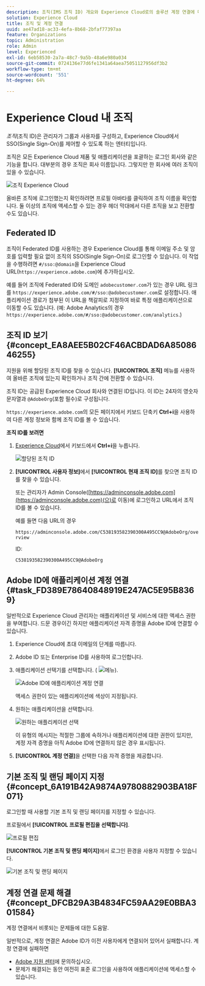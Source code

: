 ```yaml
---
description: 조직(IMS 조직 ID) 개요와 Experience Cloud로의 솔루션 계정 연결에 대해 알아봅니다.
solution: Experience Cloud
title: 조직 및 계정 연결
uuid: ae47ad18-ac33-4efa-8b68-2bfaf77397aa
feature: Organizations
topic: Administration
role: Admin
level: Experienced
exl-id: 6eb58530-2a7a-48c7-9a5b-48a6e980a034
source-git-commit: 0724136e77d6fe1341a64aea75051127956df3b2
workflow-type: tm+mt
source-wordcount: '551'
ht-degree: 64%

---
```


# Experience Cloud 내 조직

*조직*(조직 ID)은 관리자가 그룹과 사용자를 구성하고, Experience Cloud에서 SSO(Single Sign-On)를 제어할 수 있도록 하는 엔터티입니다.

조직은 모든 Experience Cloud 제품 및 애플리케이션을 포괄하는 로그인 회사와 같은 기능을 합니다. 대부분의 경우 조직은 회사 이름입니다. 그렇지만 한 회사에 여러 조직이 있을 수 있습니다.

![조직 Experience Cloud](../assets/organizations-menu.png)

올바른 조직에 로그인했는지 확인하려면 프로필 아바타를 클릭하여 조직 이름을 확인합니다. 둘 이상의 조직에 액세스할 수 있는 경우 헤더 막대에서 다른 조직을 보고 전환할 수도 있습니다.

## Federated ID

조직이 Federated ID를 사용하는 경우 Experience Cloud를 통해 이메일 주소 및 암호를 입력할 필요 없이 조직의 SSO(Single Sign-On)로 로그인할 수 있습니다. 이 작업을 수행하려면 `#/sso:@domain`을 Experience Cloud URL(`https://experience.adobe.com`)에 추가하십시오.

예를 들어 조직에 Federated ID와 도메인 `adobecustomer.com`가 있는 경우 URL 링크를 `https://experience.adobe.com/#/sso:@adobecustomer.com`로 설정합니다. 애플리케이션 경로가 첨부된 이 URL을 책갈피로 지정하여 바로 특정 애플리케이션으로 이동할 수도 있습니다. (예: Adobe Analytics의 경우 `https://experience.adobe.com/#/sso:@adobecustomer.com/analytics`.)

## 조직 ID 보기 {#concept_EA8AEE5B02CF46ACBDAD6A8508646255}

지원을 위해 할당된 조직 ID를 찾을 수 있습니다. **[!UICONTROL 조직]** 메뉴를 사용하여 올바른 조직에 있는지 확인하거나 조직 간에 전환할 수 있습니다.

조직 ID는 공급된 Experience Cloud 회사와 연결된 ID입니다. 이 ID는 24자의 영숫자 문자열과 `@AdobeOrg`(포함 필수)로 구성됩니다.

`https://experience.adobe.com`의 모든 페이지에서 키보드 단축키 **Ctrl+i**&#x200B;을 사용하여 다른 계정 정보와 함께 조직 ID를 볼 수 있습니다.

**조직 ID를 보려면**

1. [Experience Cloud](https://experience.adobe.com)에서 키보드에서 **Ctrl+i**&#x200B;을 누릅니다.

   ![할당된 조직 ID](../assets/assigned-organization.png)

1. **[!UICONTROL 사용자 정보]**&#x200B;에서 **[!UICONTROL 현재 조직 ID]**&#x200B;를 찾으면 조직 ID를 찾을 수 있습니다.

   또는 관리자가 Admin Console([https://adminconsole.adobe.com](https://adminconsole.adobe.com)(으)로 이동)에 로그인하고 URL에서 조직 ID를 볼 수 있습니다.

   예를 들면 다음 URL의 경우

   `https://adminconsole.adobe.com/C538193582390300A495CC9@AdobeOrg/overview`

   ID:

   `C538193582390300A495CC9@AdobeOrg`

## Adobe ID에 애플리케이션 계정 연결 {#task_FD389E78640848919E247AC5E95B8369}

일반적으로 Experience Cloud 관리자는 애플리케이션 및 서비스에 대한 액세스 권한을 부여합니다. 드문 경우이긴 하지만 애플리케이션 자격 증명을 Adobe ID에 연결할 수 있습니다.

1. Experience Cloud에 초대 이메일의 단계를 따릅니다.

1. Adobe ID 또는 Enterprise ID를 사용하여 로그인합니다.

1. 애플리케이션 선택기를 선택합니다. ( ![메뉴](../assets/menu-icon.png)).

   ![Adobe ID에 애플리케이션 계정 연결](../assets/solutions-active.png)

   액세스 권한이 있는 애플리케이션에 색상이 지정됩니다.

1. 원하는 애플리케이션을 선택합니다.

   ![원하는 애플리케이션 선택](../assets/analytics-link-accounts.png)

   이 유형의 메시지는 적절한 그룹에 속하거나 애플리케이션에 대한 권한이 있지만, 계정 자격 증명을 아직 Adobe ID에 연결하지 않은 경우 표시됩니다.

1. **[!UICONTROL 계정 연결]**&#x200B;을 선택한 다음 자격 증명을 제공합니다.

## 기본 조직 및 랜딩 페이지 지정 {#concept_6A191B42A9874A9780882903BA18F071}

로그인할 때 사용할 기본 조직 및 랜딩 페이지를 지정할 수 있습니다.

프로필에서 **[!UICONTROL 프로필 편집을 선택합니다]**.

![프로필 편집](../assets/edit-profile.png)

**[!UICONTROL 기본 조직 및 랜딩 페이지]**&#x200B;에서 로그인 환경을 사용자 지정할 수 있습니다.

![기본 조직 및 랜딩 페이지](../assets/default-organization.png)

## 계정 연결 문제 해결 {#concept_DFCB29A3B4834FC59AA29E0BBA301584}

계정 연결에서 비롯되는 문제들에 대한 도움말.

일반적으로, 계정 연결은 Adobe ID가 이전 사용자에게 연결되어 있어서 실패합니다. 계정 연결에 실패하면

* [Adobe 지원 센터](https://experienceleague.adobe.com/?support-solution=General#support)에 문의하십시오.
* 문제가 해결되는 동안 여전히 표준 로그인을 사용하여 애플리케이션에 액세스할 수 있습니다.

